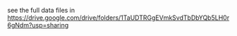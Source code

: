 see the full data files in https://drive.google.com/drive/folders/1TaUDTRGgEVmkSvdTbDbYQb5LH0r6gNdm?usp=sharing
